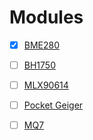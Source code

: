 # Modules

- [x] [BME280](./BME280)

- [ ] [BH1750](./BH1750)

- [ ] [MLX90614](./MLX90614)

- [ ] [Pocket Geiger](./Pocket_Geiger)

- [ ] [MQ7](./MQ7)